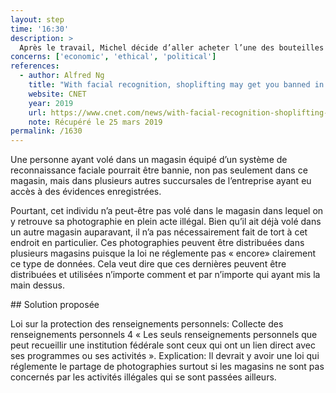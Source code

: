 ```yaml
---
layout: step
time: '16:30'
description: >
  Après le travail, Michel décide d’aller acheter l’une des bouteilles de vin suggérées par Alexa afin de lui assurer un souper idéal et bien accompagné. Lorsqu’il entre dans le magasin, Michel remarque qu’un mur est plaqué d’images de voleur à l’étalage recherché après avoir quitté les lieux avec des bouteilles de vin non payées. 
concerns: ['economic', 'ethical', 'political']
references:
  - author: Alfred Ng
    title: "With facial recognition, shoplifting may get you banned in places you've never been"
    website: CNET
    year: 2019
    url: https://www.cnet.com/news/with-facial-recognition-shoplifting-may-get-you-banned-in-places-youve-never-been/
    note: Récupéré le 25 mars 2019
permalink: /1630
---
```


Une personne ayant volé dans un magasin équipé d’un système de reconnaissance faciale pourrait être bannie, non pas seulement dans ce magasin, mais dans plusieurs autres succursales de l’entreprise ayant eu accès à des évidences enregistrées. 

Pourtant, cet individu n’a peut-être pas volé dans le magasin dans lequel on y retrouve sa photographie en plein acte illégal.  Bien qu’il ait déjà volé dans un autre magasin auparavant, il n’a pas nécessairement fait de tort à cet endroit en particulier. Ces photographies peuvent être distribuées dans plusieurs magasins puisque la loi ne réglemente pas « encore» clairement ce type de données. Cela veut dire que ces dernières peuvent être distribuées et utilisées n’importe comment et par n’importe qui ayant mis la main dessus.


<div class="solution" markdown="1">
## Solution proposée

Loi sur la protection des renseignements personnels: Collecte des renseignements personnels
4 « Les seuls renseignements personnels que peut recueillir une institution fédérale sont ceux qui ont un lien direct avec ses programmes ou ses activités ».
Explication: Il devrait y avoir une loi qui réglemente le partage de photographies surtout si les magasins ne sont pas concernés par les activités illégales qui se sont passées ailleurs.  

</div>
